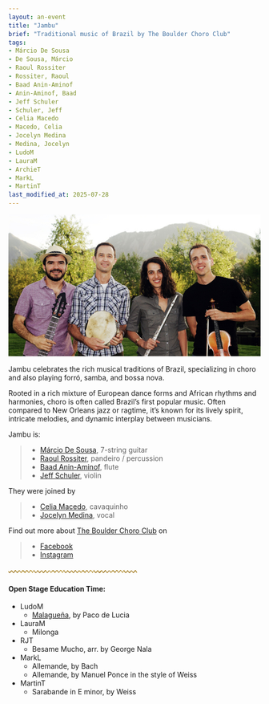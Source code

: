 ```yaml
---
layout: an-event
title: "Jambu"
brief: "Traditional music of Brazil by The Boulder Choro Club"
tags:
- Márcio De Sousa
- De Sousa, Márcio
- Raoul Rossiter
- Rossiter, Raoul
- Baad Anin-Aminof
- Anin-Aminof, Baad
- Jeff Schuler
- Schuler, Jeff
- Celia Macedo
- Macedo, Celia
- Jocelyn Medina
- Medina, Jocelyn
- LudoM
- LauraM
- ArchieT
- MarkL
- MartinT
last_modified_at: 2025-07-28
---
```

![Jambu - a group playing choro music](/pics/20250728-Jambu.jpg)

Jambu celebrates the rich musical traditions of Brazil, specializing in choro and also playing forró, samba, and bossa nova.  

Rooted in a rich mixture of European dance forms and African rhythms and harmonies, choro is often called Brazil’s first popular music. Often compared to New Orleans jazz or ragtime, it’s known for its lively spirit, intricate melodies, and dynamic interplay between musicians.  

Jambu is:
> * [Márcio De Sousa](https://www.instagram.com/marcio_desousa/?hl=en), 7-string guitar
> * [Raoul Rossiter](https://www.linkedin.com/in/raoul-rossiter-03593311), pandeiro / percussion
> * [Baad Anin-Aminof](https://github.com/budaminof), flute
> * [Jeff Schuler](https://www.instagram.com/digmob/?hl=en), violin

They were joined by
> * [Celia Macedo](https://www.rockymountainendoflifecollective.com/bios#block-d39c205cbb18ebc11af6), cavaquinho
> * [Jocelyn Medina](https://www.jocelynmedina.com/), vocal

Find out more about <ins>The Boulder Choro Club</ins> on  
> * [Facebook](https://www.facebook.com/groups/boulder.choro.club/posts/29669332516048830/)
> * [Instagram](https://www.instagram.com/p/DGUC2_msT_l/)

![line](/pics/wgly-line.png)

#### Open Stage Education Time: ####
* LudoM
   - [Malagueña](https://www.youtube.com/watch?v=e1aA-WXbnho), by Paco de Lucia
* LauraM
   - Milonga
* RJT
   - Besame Mucho, arr. by George Nala
* MarkL
   - Allemande, by Bach
   - Allemande, by Manuel Ponce in the style of Weiss
* MartinT
   - Sarabande in E minor, by Weiss

